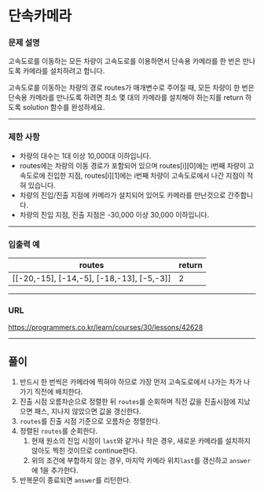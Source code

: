 # 단속카메라

### 문제 설명

고속도로를 이동하는 모든 차량이 고속도로를 이용하면서 단속용 카메라를 한 번은 만나도록 카메라를 설치하려고 합니다.

고속도로를 이동하는 차량의 경로 routes가 매개변수로 주어질 때, 모든 차량이 한 번은 단속용 카메라를 만나도록 하려면 최소 몇 대의 카메라를 설치해야 하는지를 return 하도록 solution 함수를 완성하세요.

-----------
### 제한 사항

- 차량의 대수는 1대 이상 10,000대 이하입니다.
- routes에는 차량의 이동 경로가 포함되어 있으며 routes[i][0]에는 i번째 차량이 고속도로에 진입한 지점, routes[i][1]에는 i번째 차량이 고속도로에서 나간 지점이 적혀 있습니다.
- 차량의 진입/진출 지점에 카메라가 설치되어 있어도 카메라를 만난것으로 간주합니다.
- 차량의 진입 지점, 진출 지점은 -30,000 이상 30,000 이하입니다.

-----------
### 입출력 예

| routes                                    | return |
|-------------------------------------------|--------|
| [[-20,-15], [-14,-5], [-18,-13], [-5,-3]] | 2      |
-----------
### URL

https://programmers.co.kr/learn/courses/30/lessons/42628

-----------
## 풀이
1. 반드시 한 번씩은 카메라에 찍혀야 하므로 가장 먼저 고속도로에서 나가는 차가 나가기 직전에 배치한다.
2. 진출 시점 오름차순으로 정렬한 뒤 `routes`를 순회하며 직전 값을 진출시점에 지났으면 패스, 지나지 않았으면 값을 갱신한다.
3. `routes`를 진출 시점 기준으로 오름차순 정렬한다.
4. 정렬된 `routes`를 순회한다.
   1. 현재 원소의 진입 시점이 `last`와 같거나 작은 경우, 새로운 카메라를 설치하지 않아도 찍힌 것이므로 continue한다.
   2. 위의 조건에 부합하지 않는 경우, 마지막 카메라 위치`last`를 갱신하고 `answer`에 1을 추가한다.
5. 반복문이 종료되면 `answer`를 리턴한다.